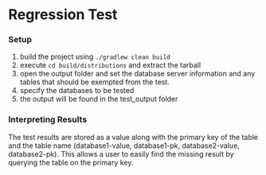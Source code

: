 # Regression Test
### Setup
1) build the project using `./gradlew clean build`
2) execute `cd build/distributions` and extract the tarball
3) open the output folder and set the database server information and any tables that should be exempted from the test. 
4) specify the databases to be tested
5) the output will be found in the test_output folder 

### Interpreting Results
The test results are stored as a value along with the primary key of the table and the table name (database1-value, database1-pk, database2-value, database2-pk).
This allows a user to easily find the missing result by querying the table on the primary key.